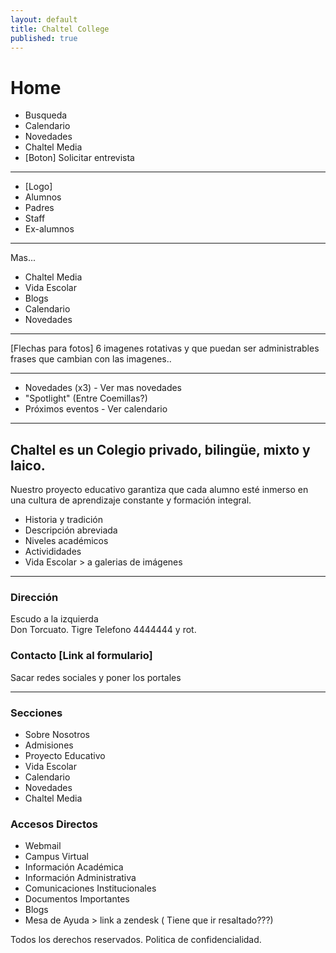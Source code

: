 ```yaml
---
layout: default
title: Chaltel College
published: true
---
```


# Home

- Busqueda
- Calendario
- Novedades
- Chaltel Media
- [Boton] Solicitar entrevista


---

- [Logo]
- Alumnos
- Padres
- Staff
- Ex-alumnos

---

Mas...

- Chaltel Media
- Vida Escolar
- Blogs
- Calendario
- Novedades

---

[Flechas para fotos]
6 imagenes rotativas y que puedan ser administrables
frases que cambian con las imagenes..

---

- Novedades (x3) - Ver mas novedades
- "Spotlight" (Entre Coemillas?)
- Próximos eventos - Ver calendario

---

## Chaltel es un Colegio privado, bilingüe, mixto y laico.

Nuestro proyecto educativo garantiza que cada alumno esté inmerso en una cultura de aprendizaje constante y formación integral. 

- Historia y tradición
- Descripción abreviada
- Niveles académicos
- Activididades
- Vida Escolar > a galerias de imágenes

---

### Dirección  
Escudo a la izquierda  
Don Torcuato. Tigre
Telefono 4444444 y rot.  

### Contacto [Link al formulario]

Sacar redes sociales y poner los portales


---
### Secciones

- Sobre Nosotros
- Admisiones
- Proyecto Educativo
- Vida Escolar
- Calendario
- Novedades
- Chaltel Media

### Accesos Directos

- Webmail
- Campus Virtual
- Información Académica
- Información Administrativa 
- Comunicaciones Institucionales
- Documentos Importantes
- Blogs
- Mesa de Ayuda > link a zendesk ( Tiene que ir resaltado???)


Todos los derechos reservados. Politica de confidencialidad.